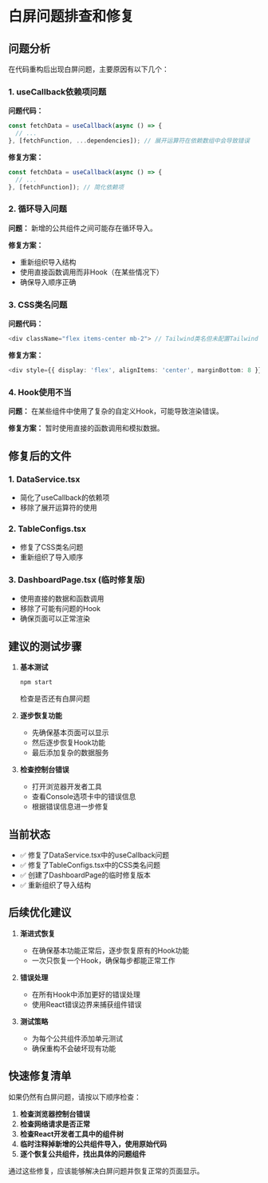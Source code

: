 # 白屏问题排查和修复

## 问题分析

在代码重构后出现白屏问题，主要原因有以下几个：

### 1. useCallback依赖项问题
**问题代码：**
```typescript
const fetchData = useCallback(async () => {
  // ...
}, [fetchFunction, ...dependencies]); // 展开运算符在依赖数组中会导致错误
```

**修复方案：**
```typescript
const fetchData = useCallback(async () => {
  // ...
}, [fetchFunction]); // 简化依赖项
```

### 2. 循环导入问题
**问题：** 新增的公共组件之间可能存在循环导入。

**修复方案：**
- 重新组织导入结构
- 使用直接函数调用而非Hook（在某些情况下）
- 确保导入顺序正确

### 3. CSS类名问题
**问题代码：**
```typescript
<div className="flex items-center mb-2"> // Tailwind类名但未配置Tailwind
```

**修复方案：**
```typescript
<div style={{ display: 'flex', alignItems: 'center', marginBottom: 8 }}>
```

### 4. Hook使用不当
**问题：** 在某些组件中使用了复杂的自定义Hook，可能导致渲染错误。

**修复方案：** 暂时使用直接的函数调用和模拟数据。

## 修复后的文件

### 1. DataService.tsx
- 简化了useCallback的依赖项
- 移除了展开运算符的使用

### 2. TableConfigs.tsx
- 修复了CSS类名问题
- 重新组织了导入顺序

### 3. DashboardPage.tsx (临时修复版)
- 使用直接的数据和函数调用
- 移除了可能有问题的Hook
- 确保页面可以正常渲染

## 建议的测试步骤

1. **基本测试**
   ```bash
   npm start
   ```
   检查是否还有白屏问题

2. **逐步恢复功能**
   - 先确保基本页面可以显示
   - 然后逐步恢复Hook功能
   - 最后添加复杂的数据服务

3. **检查控制台错误**
   - 打开浏览器开发者工具
   - 查看Console选项卡中的错误信息
   - 根据错误信息进一步修复

## 当前状态

- ✅ 修复了DataService.tsx中的useCallback问题
- ✅ 修复了TableConfigs.tsx中的CSS类名问题
- ✅ 创建了DashboardPage的临时修复版本
- ✅ 重新组织了导入结构

## 后续优化建议

1. **渐进式恢复**
   - 在确保基本功能正常后，逐步恢复原有的Hook功能
   - 一次只恢复一个Hook，确保每步都能正常工作

2. **错误处理**
   - 在所有Hook中添加更好的错误处理
   - 使用React错误边界来捕获组件错误

3. **测试策略**
   - 为每个公共组件添加单元测试
   - 确保重构不会破坏现有功能

## 快速修复清单

如果仍然有白屏问题，请按以下顺序检查：

1. **检查浏览器控制台错误**
2. **检查网络请求是否正常**
3. **检查React开发者工具中的组件树**
4. **临时注释掉新增的公共组件导入，使用原始代码**
5. **逐个恢复公共组件，找出具体的问题组件**

通过这些修复，应该能够解决白屏问题并恢复正常的页面显示。
